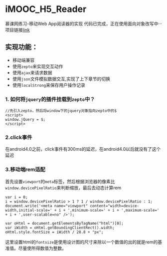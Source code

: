 # iMOOC_H5_Reader
慕课网练习-移动Web App阅读器的实现    代码已完成，正在使用面向对象改写中···  
项目链接[link](http://dilidili.p.imooc.io/)  

## 实现功能：

 - 移动端兼容  
 - 使用`zepto`来实现交互动作 
 - 使用`ajax`来请求数据 
 - 使用`json`文件模拟数据交互,实现了上下章节的切换  
 - 使用`localStrong`来保存用户操作记录


### 1. 如何将`jquery`的插件挂载到`zepto`中？   

```
//先引入zepto，然后将window下的jquery对象指向zepto中的$
<script>
window.jQuery = $;
</script>   
```

### 2.click事件  
在android4.0之前，click事件有300ms的延迟，在android4.0以后就没有了这个延迟  

### 3.移动端rem适配  
首先设置`viewport`的`meta`标签，然后根据浏览器的像素比`window.devicePixelRatio`来判断缩放，最后去动态计算rem  
````
var i = 0;
i = window.devicePixelRatio > 1 ? 1 / window.devicePixelRatio : 1;
document.write('<meta name="viewport" content="width=device-width,initial-scale=' + i + ',minimum-scale=' + i + ',maximum-scale=' + i + ',user-scalable=no" />');

var oHtml = document.getElementsByTagName("html")[0];
var iWidth = oHtml.getBoundingClientRect().width;
oHtml.style.fontSize = iWidth / 28.8 + "px";
````

这里设置html的`fontsize`是使用设计图的尺寸来除以一个数值的出的就是rem的基准值。尽量使所得数值为整数。  
